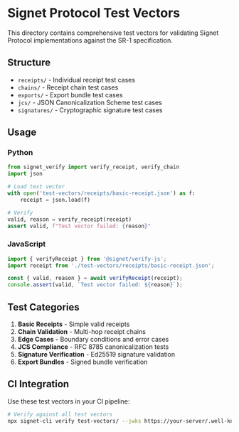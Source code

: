 # Signet Protocol Test Vectors

This directory contains comprehensive test vectors for validating Signet Protocol implementations against the SR-1 specification.

## Structure

- `receipts/` - Individual receipt test cases
- `chains/` - Receipt chain test cases  
- `exports/` - Export bundle test cases
- `jcs/` - JSON Canonicalization Scheme test cases
- `signatures/` - Cryptographic signature test cases

## Usage

### Python
```python
from signet_verify import verify_receipt, verify_chain
import json

# Load test vector
with open('test-vectors/receipts/basic-receipt.json') as f:
    receipt = json.load(f)

# Verify
valid, reason = verify_receipt(receipt)
assert valid, f"Test vector failed: {reason}"
```

### JavaScript
```javascript
import { verifyReceipt } from '@signet/verify-js';
import receipt from './test-vectors/receipts/basic-receipt.json';

const { valid, reason } = await verifyReceipt(receipt);
console.assert(valid, `Test vector failed: ${reason}`);
```

## Test Categories

1. **Basic Receipts** - Simple valid receipts
2. **Chain Validation** - Multi-hop receipt chains
3. **Edge Cases** - Boundary conditions and error cases
4. **JCS Compliance** - RFC 8785 canonicalization tests
5. **Signature Verification** - Ed25519 signature validation
6. **Export Bundles** - Signed bundle verification

## CI Integration

Use these test vectors in your CI pipeline:

```bash
# Verify against all test vectors
npx signet-cli verify test-vectors/ --jwks https://your-server/.well-known/jwks.json
